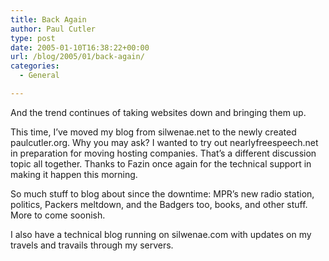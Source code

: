```yaml
---
title: Back Again
author: Paul Cutler
type: post
date: 2005-01-10T16:38:22+00:00
url: /blog/2005/01/back-again/
categories:
  - General

---
```

And the trend continues of taking websites down and bringing them up.

This time, I&#8217;ve moved my blog from silwenae.net to the newly created paulcutler.org. Why you may ask? I wanted to try out nearlyfreespeech.net in preparation for moving hosting companies. That&#8217;s a different discussion topic all together. Thanks to Fazin once again for the technical support in making it happen this morning.

So much stuff to blog about since the downtime: MPR&#8217;s new radio station, politics, Packers meltdown, and the Badgers too, books, and other stuff. More to come soonish.

I also have a technical blog running on silwenae.com with updates on my travels and travails through my servers.